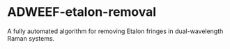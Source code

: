 # ADWEEF-etalon-removal
A fully automated algorithm for removing Etalon fringes in dual-wavelength Raman systems.
